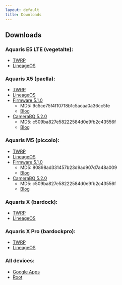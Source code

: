 ```yaml
---
layout: default
title: Downloads
---
```


## Downloads

### Aquaris E5 LTE (vegetalte): 
* [TWRP](https://twrp.me/bq/bqaquarise54g.html)
* [LineageOS](https://download.lineageos.org/vegetalte)

### Aquaris X5 (paella): 
* [TWRP](https://twrp.me/bq/bqaquarisx5.html)
* [LineageOS](https://download.lineageos.org/paella)
* [Firmware 5.1.0](https://drive.google.com/file/d/197deE4hQ-STTSmG7gXra1OA7mX8t1x_U/view)
    * MD5: 9c5ce75f4f10718b1c5acaa0a36cc5fe
    * [Blog](https://aquaris-dev.org/blog/2018/03/02/device-status.html#aquaris-m5-piccolo--x5-paella)
* [CameraBQ 5.2.0](https://www.dropbox.com/sh/cm6198jf1nes86l/AABZOUGMfd26mE6Qb96s72Bza/piccolo?dl=0&subfolder_nav_tracking=1)
    * MD5: c509ba827e58222584d0e9fb2c43556f
    * [Blog](https://aquaris-dev.org/blog/2018/03/02/device-status.html#aquaris-m5-piccolo--x5-paella)

### Aquaris M5 (piccolo): 
* [TWRP](https://twrp.me/bq/bqaquarism5.html)
* [LineageOS](https://download.lineageos.org/piccolo)
* [Firmware 5.1.0](https://drive.google.com/file/d/1eAUIyxBFEgm-OwFt2qcGr3880LL9GnZG/view)
    * MD5: 80898ad331457b23d9ad907d7a48a009
    * [Blog](https://aquaris-dev.org/blog/2018/03/02/device-status.html#aquaris-m5-piccolo--x5-paella)
* [CameraBQ 5.2.0](https://www.dropbox.com/sh/cm6198jf1nes86l/AABZOUGMfd26mE6Qb96s72Bza/piccolo?dl=0&subfolder_nav_tracking=1)
    * MD5: c509ba827e58222584d0e9fb2c43556f
    * [Blog](https://aquaris-dev.org/blog/2018/03/02/device-status.html#aquaris-m5-piccolo--x5-paella)

### Aquaris X (bardock): 
* [TWRP](https://twrp.me/bq/bqaquarisx.html)
* [LineageOS](https://download.lineageos.org/bardock)

### Aquaris X Pro (bardockpro): 
* [TWRP](https://twrp.me/bq/bqaquarisxpro.html)
* [LineageOS](https://download.lineageos.org/bardockpro)

### All devices:
* [Google Apps](https://wiki.lineageos.org/gapps.html)
* [Root](https://download.lineageos.org/extras)

